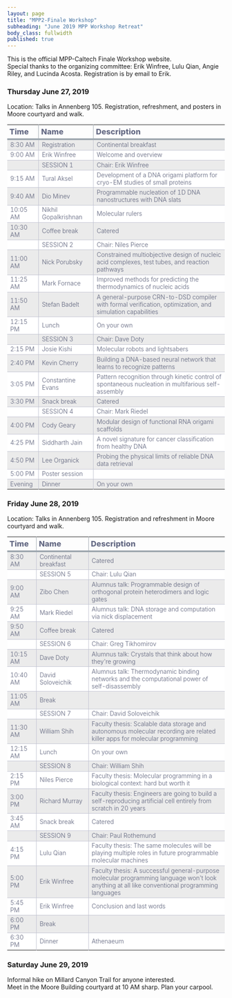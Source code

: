 ```yaml
---
layout: page
title: "MPP2-Finale Workshop"
subheading: "June 2019 MPP Workshop Retreat"
body_class: fullwidth
published: true
---
```


<style>

body {
  font-size: 14px;
  font-weight: 400;
  text-rendering: optimizeLegibility;
}

table {
  border-collapse: collapse;
}

div.table-title {
  display: block;
  margin: auto;
  max-width: 600px;
  padding:5px;
  width: 100%;
}

.table-title h3 {
   color: #cc0000;
   font-size: 30px;
   font-weight: 400;
   font-style:normal;
   font-family: "Roboto", helvetica, arial, sans-serif;
   text-shadow: -1px -1px 1px rgba(0, 0, 0, 0.1);
   text-transform:uppercase;
}


/*** Table Styles **/

.table-fill {
  background: white;
  border-radius:3px;
  border-collapse: collapse;
  height: 320px;
  margin: auto;
  max-width: 600px;
  padding: 5px;
  width: 100%;
  box-shadow: 0 5px 10px rgba(0, 0, 0, 0.1);
  animation: float 5s infinite;
}

th {
  /*color:#cc0000;*/
  border-bottom:4px solid #9ea7af;
  border-right: 1px solid #9ea7af;
  font-size:18px;
  font-weight: 800;
  padding:5px;
  text-align:left;
  /*text-shadow: 0 1px 1px rgba(0, 0, 0, 0.1);*/
  vertical-align:middle;
}

th:first-child {
  border-top-left-radius:3px;
}

th:last-child {
  border-top-right-radius:3px;
  border-right:none;
}

tr {
  border-top: 1px solid #C1C3D1;
  border-bottom-: 1px solid #C1C3D1;
  color:#666B85;
  font-size:14px;
  font-weight:normal;
  text-shadow: 0 1px 1px rgba(256, 256, 256, 0.1);
}

tr:hover td {
  background:#4E5066;
  color:#FFFFFF;
  border-top: 1px solid #22262e;
  border-bottom: 1px solid #22262e;
}

tr:first-child {
  border-top:none;
}

tr:last-child {
  border-bottom:none;
}

tr:nth-child(odd) td {
  background:#EBEBEB;
}

tr:nth-child(odd):hover td {
  background:#4E5066;
}

tr:last-child td:first-child {
  border-bottom-left-radius:3px;
}

tr:last-child td:last-child {
  border-bottom-right-radius:3px;
}

td {
  background:#FFFFFF;
  text-align:left;
  vertical-align:middle;
  font-weight:300;
  font-size:14px;
  text-shadow: -1px -1px 1px rgba(0, 0, 0, 0.1);
  border-right: 1px solid #C1C3D1;
  max-width: 500px;
}

td:last-child {
  border-right: 0px;
}

th.text-left {
  text-align: left;
}

th.text-center {
  text-align: center;
}

th.text-right {
  text-align: right;
}

td.text-left {
  text-align: left;
}

td.text-center {
  text-align: center;
}

td.text-right {
  text-align: right;
}
</style>


This is the official MPP-Caltech Finale Workshop website.<br>Special thanks to the organizing committee: Erik Winfree, Lulu Qian, Angie Riley, and Lucinda Acosta.  Registration is by email to Erik.

### Thursday June 27, 2019

Location: Talks in Annenberg 105.  Registration, refreshment, and posters in Moore courtyard and walk.

|Time|Name|Description|
|-|-|-|
|8:30 AM|Registration|Continental breakfast|
|9:00 AM|Erik Winfree|Welcome and overview|
||SESSION 1|Chair: Erik Winfree|
|9:15 AM|Tural Aksel | Development of a DNA origami platform for cryo-EM studies of small proteins |
|9:40 AM|Dio Minev| Programmable nucleation of 1D DNA nanostructures with DNA slats|
|10:05 AM|Nikhil Gopalkrishnan | Molecular rulers |
|10:30 AM|Coffee break|Catered|
||SESSION 2|Chair: Niles Pierce|
|11:00 AM|Nick Porubsky| Constrained multiobjective design of nucleic acid complexes, test tubes, and reaction pathways  |
|11:25 AM|Mark Fornace| Improved methods for predicting the thermodynamics of nucleic acids |
|11:50 AM|Stefan Badelt|A general-purpose CRN-to-DSD compiler with formal verification, optimization, and simulation capabilities|
|12:15 PM|Lunch|On your own|
||SESSION 3|Chair: Dave Doty|
|2:15 PM|Josie Kishi| Molecular robots and lightsabers |
|2:40 PM|Kevin Cherry|Building a DNA-based neural network that learns to recognize patterns|
|3:05 PM|Constantine Evans| Pattern recognition through kinetic control of spontaneous nucleation in multifarious self-assembly |
|3:30 PM|Snack break|Catered|
||SESSION 4|Chair: Mark Riedel|
|4:00 PM|Cody Geary | Modular design of functional RNA origami scaffolds |
|4:25 PM|Siddharth Jain | A novel signature for cancer classification from healthy DNA|
|4:50 PM|Lee Organick | Probing the physical limits of reliable DNA data retrieval |
|5:00 PM|Poster session||
|Evening|Dinner|On your own|

### Friday June 28, 2019

Location: Talks in Annenberg 105.  Registration and refreshment in Moore courtyard and walk.

|Time|Name|Description|
|-|-|-|
|8:30 AM|Continental breakfast|Catered|
||SESSION 5|Chair: Lulu Qian|
|9:00 AM|Zibo Chen|Alumnus talk: Programmable design of orthogonal protein heterodimers and logic gates |
|9:25 AM|Mark Riedel|Alumnus talk: DNA storage and computation via nick displacement |
|9:50 AM|Coffee break|Catered|
||SESSION 6|Chair: Greg Tikhomirov|
|10:15 AM|Dave Doty|Alumnus talk: Crystals that think about how they're growing |
|10:40 AM|David Soloveichik|Alumnus talk: Thermodynamic binding networks and the computational power of self-disassembly |
|11:05 AM|Break| |
||SESSION 7|Chair: David Soloveichik|
|11:30 AM|William Shih|Faculty thesis: Scalable data storage and autonomous molecular recording are related killer apps for molecular programming|
|12:15 AM|Lunch|On your own|
||SESSION 8|Chair: William Shih|
|2:15 PM|Niles Pierce |Faculty thesis: Molecular programming in a biological context: hard but worth it|
|3:00 PM|Richard Murray|Faculty thesis: Engineers are going to build a self-reproducing artificial cell  entirely from scratch in 20 years|
|3:45 AM|Snack break|Catered|
||SESSION 9|Chair: Paul Rothemund|
|4:15 PM|Lulu Qian|Faculty thesis: The same molecules will be playing multiple roles in future programmable molecular machines|
|5:00 PM|Erik Winfree|Faculty thesis: A successful general-purpose molecular programming language won't look anything at all like conventional programming languages|
|5:45 PM|Erik Winfree|Conclusion and last words|
|6:00 PM|Break| |
|6:30 PM|Dinner|Athenaeum|

### Saturday June 29, 2019

Informal hike on Millard Canyon Trail for anyone interested.  <br>
Meet in the Moore Building courtyard at 10 AM sharp.  Plan your carpool.
